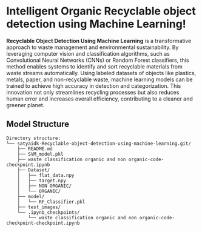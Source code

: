 # Intelligent Organic Recyclable object detection using Machine Learning!

**Recyclable Object Detection Using Machine Learning** is a transformative approach to waste management and environmental sustainability. By leveraging computer vision and classification algorithms, such as Convolutional Neural Networks (CNNs) or Random Forest classifiers, this method enables systems to identify and sort recyclable materials from waste streams automatically. Using labeled datasets of objects like plastics, metals, paper, and non-recyclable waste, machine learning models can be trained to achieve high accuracy in detection and categorization. This innovation not only streamlines recycling processes but also reduces human error and increases overall efficiency, contributing to a cleaner and greener planet.

##    Model Structure 

    Directory structure:
    └── satyaidk-Recyclable-object-detection-using-machine-learning.git/
        ├── README.md
        ├── SVM_model.pkl
        ├── waste classification organic and non organic-code-checkpoint.ipynb
        ├── Dataset/
        │   ├── flat_data.npy
        │   ├── target.npy
        │   ├── NON ORGANIC/
        │   └── ORGANIC/
        ├── model/
        │   └── RF_Classifier.pkl
        ├── test_images/
        └── .ipynb_checkpoints/
            └── waste classification organic and non organic-code-checkpoint-checkpoint.ipynb


